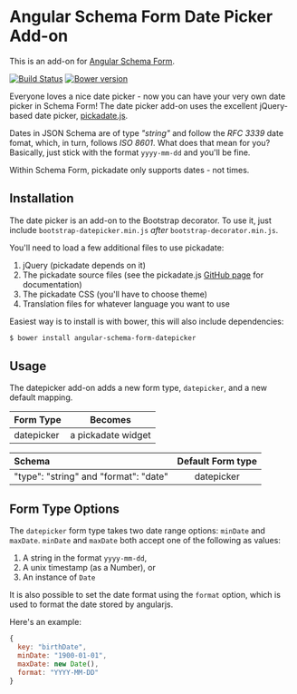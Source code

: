 Angular Schema Form Date Picker Add-on
======================================

This is an add-on for [Angular Schema Form](https://github.com/Textalk/angular-schema-form/).

[![Build Status](https://travis-ci.org/Textalk/angular-schema-form-datepicker.svg?branch=master)](https://travis-ci.org/Textalk/angular-schema-form-datepicker)
[![Bower version](https://badge.fury.io/bo/angular-schema-form-datepicker.svg)](http://badge.fury.io/bo/angular-schema-form-datepicker)


Everyone loves a nice date picker - now you can have your very own date picker in Schema Form!
The date picker add-on uses the excellent jQuery-based date picker,
[pickadate.js](http://amsul.ca/pickadate.js/).

Dates in JSON Schema are of type *"string"* and follow the *RFC 3339* date fomat, which, in turn,
follows *ISO 8601*. What does that mean for you? Basically, just stick with the format `yyyy-mm-dd`
and you'll be fine.

Within Schema Form, pickadate only supports dates - not times.

Installation
------------
The date picker is an add-on to the Bootstrap decorator. To use it, just include
`bootstrap-datepicker.min.js` *after* `bootstrap-decorator.min.js`.

You'll need to load a few additional files to use pickadate:

1. jQuery (pickadate depends on it)
2. The pickadate source files (see the pickadate.js
   [GitHub page](https://github.com/amsul/pickadate.js) for documentation)
3. The pickadate CSS (you'll have to choose theme)
4. Translation files for whatever language you want to use

Easiest way is to install is with bower, this will also include dependencies:
```bash
$ bower install angular-schema-form-datepicker
```

Usage
-----
The datepicker add-on adds a new form type, `datepicker`, and a new default
mapping.

|  Form Type     |   Becomes    |
|:---------------|:------------:|
|  datepicker    |  a pickadate widget |


| Schema             |   Default Form type  |
|:-------------------|:------------:|
| "type": "string" and "format": "date"   |   datepicker   |


Form Type Options
-------
The `datepicker` form type takes two date range options: `minDate` and `maxDate`. `minDate` and `maxDate` both accept one of the following as values:

1. A string in the format `yyyy-mm-dd`,
2. A unix timestamp (as a Number), or
3. An instance of `Date`

It is also possible to set the date format using the `format` option, which is used to format the date stored by angularjs.

Here's an example:

```javascript
{
  key: "birthDate",
  minDate: "1900-01-01",
  maxDate: new Date(),
  format: "YYYY-MM-DD"
}
```
